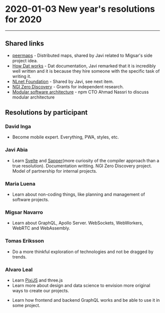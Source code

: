 # 2020-01-03 New year's resolutions for 2020

*****

## Shared links
* [peermaps](https://peermaps.org/) - Distributed maps, shared by Javi related to Migsar's side project idea.
* [How Dat works](https://datprotocol.github.io/how-dat-works/) - Dat documentation, Javi remarked that it is incredibly well written and it is because they hire someone with the specific task of writing it.
* [NLnet Foundation](https://nlnet.nl/) - Shared by Javi, see next item.
* [NGI Zero Discovery](https://nlnet.nl/discovery/) - Grants for independent research.
* [Modular software architecture](https://changelog.com/jsparty/107) - npm CTO Ahmad Nassri to discuss modular architecture

## Resolutions by participant

### David Inga
* Become mobile expert. Everything, PWA, styles, etc.

### Javi Abia
* Learn [Svelte](https://svelte.dev/) and [Sapper](https://sapper.svelte.dev/)(more curiosity of the compiler approach than a true resolution). Documentation writting. NGI Zero Discovery project. Model of partnership for internal projects.

### Maria Luena
* Learn about non-coding things, like planning and management of software projects.

### Migsar Navarro
* Learn about GraphQL, Apollo Server. WebSockets, WebWorkers, WebRTC and WebAssembly.

### Tomas Eriksson
* Do a more thinkful exploration of technologies and not be dragged by trends.

### Alvaro Leal
* Learn [PixiJS](https://www.pixijs.com/) and three.js
* Learn more about design and data science to envision more original ways to create our projects.
- Learn how frontend and backend GraphQL works and be able to use it in some project.
